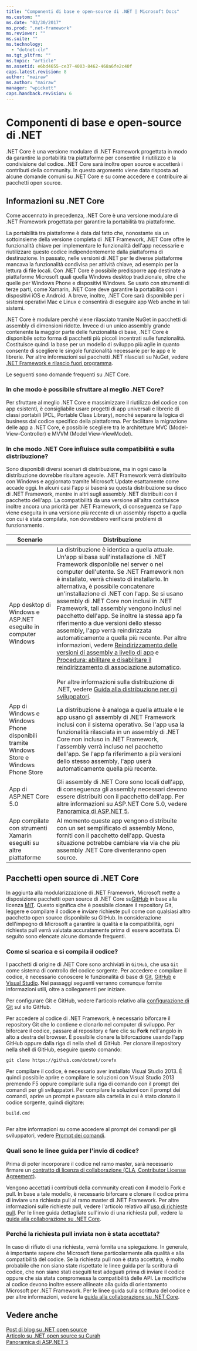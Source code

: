 ```yaml
---
title: "Componenti di base e open-source di .NET | Microsoft Docs"
ms.custom: ""
ms.date: "03/30/2017"
ms.prod: ".net-framework"
ms.reviewer: ""
ms.suite: ""
ms.technology: 
  - "dotnet-clr"
ms.tgt_pltfrm: ""
ms.topic: "article"
ms.assetid: e6bd4655-ce37-4003-8462-468a6fe2c40f
caps.latest.revision: 8
author: "mairaw"
ms.author: "mairaw"
manager: "wpickett"
caps.handback.revision: 6
---
```

# Componenti di base e open-source di .NET
.NET Core è una versione modulare di .NET Framework progettata in modo da garantire la portabilità tra piattaforme per consentire il riutilizzo e la condivisione del codice. .NET Core sarà inoltre open source e accetterà i contributi della community. In questo argomento viene data risposta ad alcune domande comuni su .NET Core e su come accedere e contribuire ai pacchetti open source.  
  
<a name="BKMK_WhatisNETCore"></a>   
## Informazioni su .NET Core  
 Come accennato in precedenza, .NET Core è una versione modulare di .NET Framework progettata per garantire la portabilità tra piattaforme.  
  
 La portabilità tra piattaforme è data dal fatto che, nonostante sia un sottoinsieme della versione completa di .NET Framework, .NET Core offre le funzionalità chiave per implementare le funzionalità dell'app necessarie e riutilizzare questo codice indipendentemente dalla piattaforma di destinazione. In passato, nelle versioni di .NET per le diverse piattaforme mancava la funzionalità condivisa per attività chiave, ad esempio per la lettura di file locali. Con .NET Core è possibile predisporre app destinate a piattaforme Microsoft quali quella Windows desktop tradizionale, oltre che quelle per Windows Phone e dispositivi Windows. Se usato con strumenti di terze parti, come Xamarin, .NET Core deve garantire la portabilità con i dispositivi iOS e Android. A breve, inoltre, .NET Core sarà disponibile per i sistemi operativi Mac e Linux e consentirà di eseguire app Web anche in tali sistemi.  
  
 .NET Core è modulare perché viene rilasciato tramite NuGet in pacchetti di assembly di dimensioni ridotte. Invece di un unico assembly grande contenente la maggior parte delle funzionalità di base, .NET Core è disponibile sotto forma di pacchetti più piccoli incentrati sulle funzionalità. Costituisce quindi la base per un modello di sviluppo più agile in quanto consente di scegliere le singole funzionalità necessarie per le app e le librerie. Per altre informazioni sui pacchetti .NET rilasciati su NuGet, vedere [.NET Framework e rilascio fuori programma](../../../docs/framework/get-started/the-net-framework-and-out-of-band-releases.md).  
  
 Le seguenti sono domande frequenti su .NET Core.  
  
### In che modo è possibile sfruttare al meglio .NET Core?  
 Per sfruttare al meglio .NET Core e massimizzare il riutilizzo del codice con app esistenti, è consigliabile usare progetti di app universali e librerie di classi portabili \(PCL, Portable Class Library\), nonché separare la logica di business dal codice specifico della piattaforma. Per facilitare la migrazione delle app a .NET Core, è possibile scegliere tra le architetture MVC \(Model\-View\-Controller\) e MVVM \(Model View\-ViewModel\).  
  
### In che modo .NET Core influisce sulla compatibilità e sulla distribuzione?  
 Sono disponibili diversi scenari di distribuzione, ma in ogni caso la distribuzione dovrebbe risultare agevole. .NET Framework verrà distribuito con Windows e aggiornato tramite Microsoft Update esattamente come accade oggi. In alcuni casi l'app si baserà su questa distribuzione su disco di .NET Framework, mentre in altri sugli assembly .NET distribuiti con il pacchetto dell'app. La compatibilità da una versione all'altra costituisce inoltre ancora una priorità per .NET Framework, di conseguenza se l'app viene eseguita in una versione più recente di un assembly rispetto a quella con cui è stata compilata, non dovrebbero verificarsi problemi di funzionamento.  
  
|Scenario|Distribuzione|  
|--------------|-------------------|  
|App desktop di Windows e ASP.NET eseguite in computer Windows|La distribuzione è identica a quella attuale. Un'app si basa sull'installazione di .NET Framework disponibile nel server o nel computer dell'utente. Se .NET Framework non è installato, verrà chiesto di installarlo. In alternativa, è possibile concatenare un'installazione di .NET con l'app. Se si usano assembly di .NET Core non inclusi in .NET Framework, tali assembly vengono inclusi nel pacchetto dell'app. Se inoltre la stessa app fa riferimento a due versioni dello stesso assembly, l'app verrà reindirizzata automaticamente a quella più recente. Per altre informazioni, vedere [Reindirizzamento delle versioni di assembly a livello di app](../../../docs/framework/configure-apps/redirect-assembly-versions.md#BKMK_Redirectingassemblyversionsattheapplevel) e [Procedura: abilitare e disabilitare il reindirizzamento di associazione automatico](../../../docs/framework/configure-apps/how-to-enable-and-disable-automatic-binding-redirection.md).<br /><br /> Per altre informazioni sulla distribuzione di .NET, vedere [Guida alla distribuzione per gli sviluppatori](../../../docs/framework/deployment/deployment-guide-for-developers.md).|  
|App di Windows e Windows Phone disponibili tramite Windows Store e Windows Phone Store|La distribuzione è analoga a quella attuale e le app usano gli assembly di .NET Framework inclusi con il sistema operativo. Se l'app usa la funzionalità rilasciata in un assembly di .NET Core non incluso in .NET Framework, l'assembly verrà incluso nel pacchetto dell'app. Se l'app fa riferimento a più versioni dello stesso assembly, l'app userà automaticamente quella più recente.|  
|App di ASP.NET Core 5.0|Gli assembly di .NET Core sono locali dell'app, di conseguenza gli assembly necessari devono essere distribuiti con il pacchetto dell'app. Per altre informazioni su ASP.NET Core 5.0, vedere [Panoramica di ASP.NET 5](http://www.asp.net/vnext/overview/aspnet-vnext/aspnet-5-overview).|  
|App compilate con strumenti Xamarin eseguiti su altre piattaforme|Al momento queste app vengono distribuite con un set semplificato di assembly Mono, forniti con il pacchetto dell'app. Questa situazione potrebbe cambiare via via che più assembly .NET Core diventeranno open source.|  
  
<a name="BKMK_NETCoreOpenSourcePackages"></a>   
## Pacchetti open source di .NET Core  
 In aggiunta alla modularizzazione di .NET Framework, Microsoft mette a disposizione pacchetti open source di .NET Core su[GitHub](https://github.com/) in base alla licenza [MIT](https://github.com/dotnet/corefx/blob/master/LICENSE). Questo significa che è possibile clonare il repository Git, leggere e compilare il codice e inviare richieste pull come con qualsiasi altro pacchetto open source disponibile su GitHub. In considerazione dell'impegno di Microsoft a garantire la qualità e la compatibilità, ogni richiesta pull verrà valutata accuratamente prima di essere accettata. Di seguito sono elencate alcune domande frequenti.  
  
### Come si scarica e si compila il codice?  
 I pacchetti di origine di .NET Core sono archiviati in `GitHub`, che usa `Git` come sistema di controllo del codice sorgente. Per accedere e compilare il codice, è necessario conoscere le funzionalità di base di [Git](http://git-scm.com/), [GitHub](https://github.com/dotnet/corefx) e [Visual Studio](http://msdn.microsoft.com/vstudio/aa718325.aspx). Nei passaggi seguenti verranno comunque fornite informazioni utili, oltre a collegamenti per iniziare.  
  
 Per configurare Git e GitHub, vedere l'articolo relativo alla [configurazione di Git](https://help.github.com/articles/set-up-git/) sul sito GitHub.  
  
 Per accedere al codice di .NET Framework, è necessario biforcare il repository Git che lo contiene e clonarlo nel computer di sviluppo. Per biforcare il codice, passare al repository e fare clic su **Fork** nell'angolo in alto a destra del browser. È possibile clonare la biforcazione usando l'app GitHub oppure dalla riga di nella shell di GitHub. Per clonare il repository nella shell di GitHub, eseguire questo comando:  
  
```  
git clone https://github.com/dotnet/corefx  
```  
  
 Per compilare il codice, è necessario aver installato Visual Studio 2013. È quindi possibile aprire e compilare le soluzioni con Visual Studio 2013 premendo F5 oppure compilarle sulla riga di comando con il prompt dei comandi per gli sviluppatori. Per compilare le soluzioni con il prompt dei comandi, aprire un prompt e passare alla cartella in cui è stato clonato il codice sorgente, quindi digitare:  
  
```  
build.cmd  
  
```  
  
 Per altre informazioni su come accedere al prompt dei comandi per gli sviluppatori, vedere [Prompt dei comandi](../../../docs/framework/tools/developer-command-prompt-for-vs.md).  
  
### Quali sono le linee guida per l'invio di codice?  
 Prima di poter incorporare il codice nel ramo master, sarà necessario firmare un [contratto di licenza di collaborazione \(CLA, Contributor License Agreement\)](https://cla.dotnetfoundation.org/).  
  
 Vengono accettati i contributi della community creati con il modello Fork e pull. In base a tale modello, è necessario biforcare e clonare il codice prima di inviare una richiesta pull al ramo master di .NET Framework. Per altre informazioni sulle richieste pull, vedere l'articolo relativo all'[uso di richieste pull](https://help.github.com/articles/using-pull-requests/). Per le linee guida dettagliate sull'invio di una richiesta pull, vedere la [guida alla collaborazione su .NET Core](https://github.com/dotnet/corefx/wiki/Contributing).  
  
### Perché la richiesta pull inviata non è stata accettata?  
 In caso di rifiuto di una richiesta, verrà fornita una spiegazione. In generale, è importante sapere che Microsoft tiene particolarmente alla qualità e alla compatibilità del codice. Se la richiesta pull non è stata accettata, è molto probabile che non siano state rispettate le linee guida per la scrittura di codice, che non siano stati eseguiti test adeguati prima di inviare il codice oppure che sia stata compromessa la compatibilità delle API. Le modifiche al codice devono inoltre essere allineate alla guida di orientamento Microsoft per .NET Framework. Per le linee guida sulla scrittura del codice e per altre informazioni, vedere la [guida alla collaborazione su .NET Core](https://github.com/dotnet/corefx/wiki/Contributing).  
  
## Vedere anche  
 [Post di blog su .NET open source](http://blogs.msdn.com/b/dotnet/archive/2014/11/12/net-core-is-open-source.aspx)   
 [Articolo su .NET open source su Curah](https://curah.microsoft.com/254870/net-core-open-source)   
 [Panoramica di ASP.NET 5](http://www.asp.net/vnext/overview/aspnet-vnext/aspnet-5-overview)